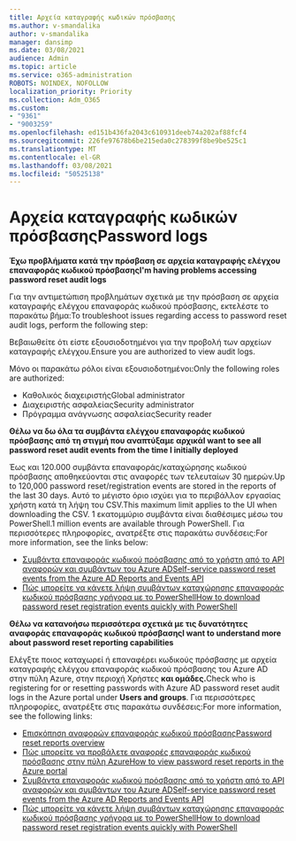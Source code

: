 ```yaml
---
title: Αρχεία καταγραφής κωδικών πρόσβασης
ms.author: v-smandalika
author: v-smandalika
manager: dansimp
ms.date: 03/08/2021
audience: Admin
ms.topic: article
ms.service: o365-administration
ROBOTS: NOINDEX, NOFOLLOW
localization_priority: Priority
ms.collection: Adm_O365
ms.custom:
- "9361"
- "9003259"
ms.openlocfilehash: ed151b436fa2043c610931deeb74a202af88fcf4
ms.sourcegitcommit: 226fe97678b6be215eda0c278399f8be9be525c1
ms.translationtype: MT
ms.contentlocale: el-GR
ms.lasthandoff: 03/08/2021
ms.locfileid: "50525138"
---
```

# <a name="password-logs"></a><span data-ttu-id="5ee97-102">Αρχεία καταγραφής κωδικών πρόσβασης</span><span class="sxs-lookup"><span data-stu-id="5ee97-102">Password logs</span></span>

<span data-ttu-id="5ee97-103">**Έχω προβλήματα κατά την πρόσβαση σε αρχεία καταγραφής ελέγχου επαναφοράς κωδικού πρόσβασης**</span><span class="sxs-lookup"><span data-stu-id="5ee97-103">**I'm having problems accessing password reset audit logs**</span></span>

<span data-ttu-id="5ee97-104">Για την αντιμετώπιση προβλημάτων σχετικά με την πρόσβαση σε αρχεία καταγραφής ελέγχου επαναφοράς κωδικού πρόσβασης, εκτελέστε το παρακάτω βήμα:</span><span class="sxs-lookup"><span data-stu-id="5ee97-104">To troubleshoot issues regarding access to password reset audit logs, perform the following step:</span></span>

<span data-ttu-id="5ee97-105">Βεβαιωθείτε ότι είστε εξουσιοδοτημένοι για την προβολή των αρχείων καταγραφής ελέγχου.</span><span class="sxs-lookup"><span data-stu-id="5ee97-105">Ensure you are authorized to view audit logs.</span></span> 

<span data-ttu-id="5ee97-106">Μόνο οι παρακάτω ρόλοι είναι εξουσιοδοτημένοι:</span><span class="sxs-lookup"><span data-stu-id="5ee97-106">Only the following roles are authorized:</span></span>
 - <span data-ttu-id="5ee97-107">Καθολικός διαχειριστής</span><span class="sxs-lookup"><span data-stu-id="5ee97-107">Global administrator</span></span>
 - <span data-ttu-id="5ee97-108">Διαχειριστής ασφαλείας</span><span class="sxs-lookup"><span data-stu-id="5ee97-108">Security administrator</span></span>
 - <span data-ttu-id="5ee97-109">Πρόγραμμα ανάγνωσης ασφαλείας</span><span class="sxs-lookup"><span data-stu-id="5ee97-109">Security reader</span></span>

<span data-ttu-id="5ee97-110">**Θέλω να δω όλα τα συμβάντα ελέγχου επαναφοράς κωδικού πρόσβασης από τη στιγμή που αναπτύξαμε αρχικά**</span><span class="sxs-lookup"><span data-stu-id="5ee97-110">**I want to see all password reset audit events from the time I initially deployed**</span></span>

<span data-ttu-id="5ee97-111">Έως και 120.000 συμβάντα επαναφοράς/καταχώρησης κωδικού πρόσβασης αποθηκεύονται στις αναφορές των τελευταίων 30 ημερών.</span><span class="sxs-lookup"><span data-stu-id="5ee97-111">Up to 120,000 password reset/registration events are stored in the reports of the last 30 days.</span></span> <span data-ttu-id="5ee97-112">Αυτό το μέγιστο όριο ισχύει για το περιβάλλον εργασίας χρήστη κατά τη λήψη του CSV.</span><span class="sxs-lookup"><span data-stu-id="5ee97-112">This maximum limit applies to the UI when downloading the CSV.</span></span> <span data-ttu-id="5ee97-113">1 εκατομμύριο συμβάντα είναι διαθέσιμες μέσω του PowerShell.</span><span class="sxs-lookup"><span data-stu-id="5ee97-113">1 million events are available through PowerShell.</span></span>
<span data-ttu-id="5ee97-114">Για περισσότερες πληροφορίες, ανατρέξτε στις παρακάτω συνδέσεις:</span><span class="sxs-lookup"><span data-stu-id="5ee97-114">For more information, see the links below:</span></span>

- [<span data-ttu-id="5ee97-115">Συμβάντα επαναφοράς κωδικού πρόσβασης από το χρήστη από το API αναφορών και συμβάντων του Azure AD</span><span class="sxs-lookup"><span data-stu-id="5ee97-115">Self-service password reset events from the Azure AD Reports and Events API</span></span>](https://docs.microsoft.com/azure/active-directory/authentication/howto-sspr-reporting)
- [<span data-ttu-id="5ee97-116">Πώς μπορείτε να κάνετε λήψη συμβάντων καταχώρησης επαναφοράς κωδικού πρόσβασης γρήγορα με το PowerShell</span><span class="sxs-lookup"><span data-stu-id="5ee97-116">How to download password reset registration events quickly with PowerShell</span></span>](https://docs.microsoft.com/azure/active-directory/authentication/howto-sspr-reporting)

<span data-ttu-id="5ee97-117">**Θέλω να κατανοήσω περισσότερα σχετικά με τις δυνατότητες αναφοράς επαναφοράς κωδικού πρόσβασης**</span><span class="sxs-lookup"><span data-stu-id="5ee97-117">**I want to understand more about password reset reporting capabilities**</span></span>

<span data-ttu-id="5ee97-118">Ελέγξτε ποιος καταχωρεί ή επαναφέρει κωδικούς πρόσβασης με αρχεία καταγραφής ελέγχου επαναφοράς κωδικού πρόσβασης του Azure AD στην πύλη Azure, στην περιοχή Χρήστες **και ομάδες.**</span><span class="sxs-lookup"><span data-stu-id="5ee97-118">Check who is registering for or resetting passwords with Azure AD password reset audit logs in the Azure portal under **Users and groups**.</span></span>
<span data-ttu-id="5ee97-119">Για περισσότερες πληροφορίες, ανατρέξτε στις παρακάτω συνδέσεις:</span><span class="sxs-lookup"><span data-stu-id="5ee97-119">For more information, see the following links:</span></span>

- [<span data-ttu-id="5ee97-120">Επισκόπηση αναφορών επαναφοράς κωδικού πρόσβασης</span><span class="sxs-lookup"><span data-stu-id="5ee97-120">Password reset reports overview</span></span>](https://docs.microsoft.com/azure/active-directory/authentication/howto-sspr-reporting)
- [<span data-ttu-id="5ee97-121">Πώς μπορείτε να προβάλετε αναφορές επαναφοράς κωδικού πρόσβασης στην πύλη Azure</span><span class="sxs-lookup"><span data-stu-id="5ee97-121">How to view password reset reports in the Azure portal</span></span>](https://docs.microsoft.com/azure/active-directory/authentication/howto-sspr-reporting)
- [<span data-ttu-id="5ee97-122">Συμβάντα επαναφοράς κωδικού πρόσβασης από το χρήστη από το API αναφορών και συμβάντων του Azure AD</span><span class="sxs-lookup"><span data-stu-id="5ee97-122">Self-service password reset events from the Azure AD Reports and Events API</span></span>](https://docs.microsoft.com/azure/active-directory/authentication/howto-sspr-reporting)
- [<span data-ttu-id="5ee97-123">Πώς μπορείτε να κάνετε λήψη συμβάντων καταχώρησης επαναφοράς κωδικού πρόσβασης γρήγορα με το PowerShell</span><span class="sxs-lookup"><span data-stu-id="5ee97-123">How to download password reset registration events quickly with PowerShell</span></span>](https://docs.microsoft.com/azure/active-directory/authentication/howto-sspr-reporting)


